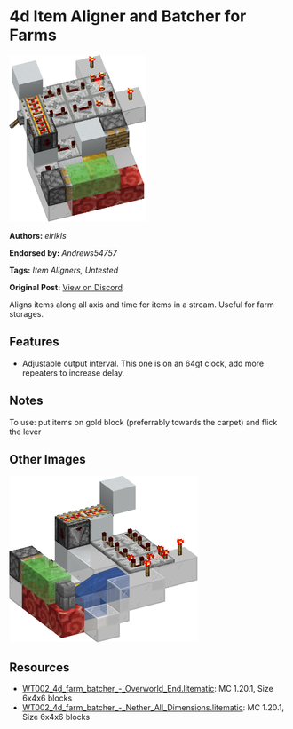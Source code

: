 # 4d Item Aligner and Batcher for Farms
<img alt="area_render_19_.png" src="images/area_render_19_.png?raw=1" height="300px">

**Authors:** *eirikls*

**Endorsed by:** *Andrews54757*

**Tags:** *Item Aligners, Untested*

**Original Post:** [View on Discord](https://discord.com/channels/1375556143186837695/1388178561529024695)

Aligns items along all axis and time for items in a stream. Useful for farm storages.

## Features
- Adjustable output interval. This one is on an 64gt clock, add more repeaters to increase delay.

## Notes
To use: put items on gold block (preferrably towards the carpet) and flick the lever

## Other Images
<img src="images/area_render_18_.png?raw=1" height="300px">

## Resources
- [WT002_4d_farm_batcher_-_Overworld_End.litematic](attachments/WT002_4d_farm_batcher_-_Overworld_End.litematic): MC 1.20.1, Size 6x4x6 blocks
- [WT002_4d_farm_batcher_-_Nether_All_Dimensions.litematic](attachments/WT002_4d_farm_batcher_-_Nether_All_Dimensions.litematic): MC 1.20.1, Size 6x4x6 blocks
